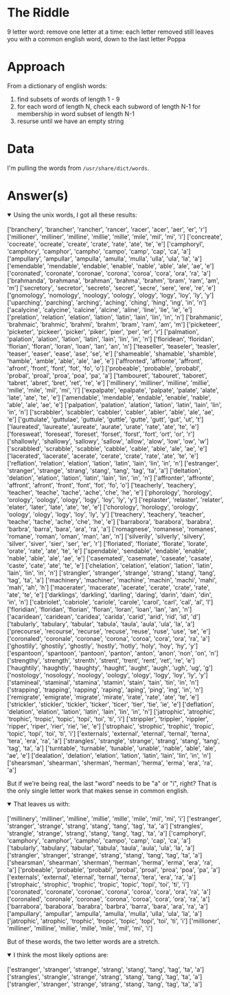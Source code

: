 # The Riddle
9 letter word:
remove one letter at a time: each letter removed still
leaves you with a
common english word, down to the last letter Poppa

# Approach
From a dictionary of english words:
1. find subsets of words of length 1 - 9
2. for each word of length N, check each subword of length N-1 for membership in word subset of length N-1
3. resurse until we have an empty string

# Data
I'm pulling the words from `/usr/share/dict/words`. 

# Answer(s)


<details open>
<summary>Using the unix words, I got all these results:</summary>
<br>
['branchery', 'brancher', 'rancher', 'rancer', 'racer', 'acer', 'aer', 'er', 'r']
['millioner', 'milliner', 'milline', 'millie', 'mille', 'mile', 'mil', 'mi', 'i']
['concreate', 'cocreate', 'ocreate', 'create', 'crate', 'rate', 'ate', 'te', 'e']
['camphoryl', 'camphory', 'camphor', 'campho', 'campo', 'camp', 'cap', 'ca', 'a']
['ampullary', 'ampullar', 'ampulla', 'amulla', 'mulla', 'ulla', 'ula', 'la', 'a']
['emendable', 'mendable', 'endable', 'enable', 'nable', 'able', 'ale', 'ae', 'e']
['coronated', 'coronate', 'coronae', 'corona', 'coroa', 'cora', 'ora', 'ra', 'a']
['brahmanda', 'brahmana', 'brahman', 'brahma', 'brahm', 'bram', 'ram', 'am', 'm']
['secretory', 'secretor', 'secreto', 'secret', 'secre', 'sere', 'ere', 're', 'e']
['gnomology', 'nomology', 'noology', 'oology', 'ology', 'logy', 'loy', 'ly', 'y']
['uparching', 'parching', 'arching', 'aching', 'ching', 'hing', 'ing', 'in', 'n']
['acalycine', 'calycine', 'calcine', 'alcine', 'aline', 'line', 'lie', 'ie', 'e']
['prelation', 'relation', 'elation', 'lation', 'latin', 'lain', 'lin', 'in', 'n']
['brahmanic', 'brahmaic', 'brahmic', 'brahmi', 'brahm', 'bram', 'ram', 'am', 'm']
['picketeer', 'picketer', 'pickeer', 'picker', 'piker', 'pier', 'per', 'er', 'r']
['palmation', 'palation', 'alation', 'lation', 'latin', 'lain', 'lin', 'in', 'n']
['floridean', 'floridan', 'florian', 'floran', 'loran', 'loan', 'lan', 'an', 'n']
['teaseller', 'teaseler', 'teasler', 'teaser', 'easer', 'ease', 'ase', 'se', 'e']
['shameable', 'shamable', 'shamble', 'hamble', 'amble', 'able', 'ale', 'ae', 'e']
['affronted', 'affronte', 'affront', 'afront', 'front', 'font', 'fot', 'fo', 'o']
['probeable', 'probable', 'probabl', 'probal', 'proal', 'proa', 'poa', 'pa', 'a']
['tambouret', 'tabouret', 'taboret', 'tabret', 'abret', 'bret', 'ret', 're', 'e']
['millinery', 'milliner', 'milline', 'millie', 'mille', 'mile', 'mil', 'mi', 'i']
['expalpate', 'epalpate', 'palpate', 'palate', 'alate', 'late', 'ate', 'te', 'e']
['amendable', 'mendable', 'endable', 'enable', 'nable', 'able', 'ale', 'ae', 'e']
['palpation', 'palation', 'alation', 'lation', 'latin', 'lain', 'lin', 'in', 'n']
['scrabbler', 'scabbler', 'cabbler', 'cabler', 'abler', 'able', 'ale', 'ae', 'e']
['guttulate', 'guttulae', 'guttule', 'guttle', 'gutte', 'gutt', 'gut', 'ut', 't']
['laureated', 'laureate', 'aureate', 'aurate', 'urate', 'rate', 'ate', 'te', 'e']
['foresweat', 'foreseat', 'foreset', 'forset', 'forst', 'fort', 'ort', 'or', 'r']
['shallowly', 'shallowy', 'sallowy', 'sallow', 'allow', 'alow', 'low', 'ow', 'w']
['scrabbled', 'scrabble', 'scabble', 'cabble', 'cable', 'able', 'ale', 'ae', 'e']
['lacerated', 'lacerate', 'acerate', 'cerate', 'crate', 'rate', 'ate', 'te', 'e']
['reflation', 'relation', 'elation', 'lation', 'latin', 'lain', 'lin', 'in', 'n']
['estranger', 'stranger', 'strange', 'strang', 'stang', 'tang', 'tag', 'ta', 'a']
['deltation', 'delation', 'elation', 'lation', 'latin', 'lain', 'lin', 'in', 'n']
['affronter', 'affronte', 'affront', 'afront', 'front', 'font', 'fot', 'fo', 'o']
['teacherly', 'teachery', 'teacher', 'teache', 'tache', 'ache', 'che', 'he', 'e']
['phorology', 'horology', 'orology', 'oology', 'ology', 'logy', 'loy', 'ly', 'y']
['replaster', 'relaster', 'relater', 'elater', 'later', 'late', 'ate', 'te', 'e']
['chorology', 'horology', 'orology', 'oology', 'ology', 'logy', 'loy', 'ly', 'y']
['treachery', 'teachery', 'teacher', 'teache', 'tache', 'ache', 'che', 'he', 'e']
['barrabora', 'barabora', 'barabra', 'barbra', 'barra', 'bara', 'ara', 'ra', 'a']
['romagnese', 'romanese', 'romanes', 'romane', 'roman', 'oman', 'man', 'an', 'n']
['silverily', 'silverly', 'silvery', 'silver', 'siver', 'sier', 'ser', 'er', 'r']
['floriated', 'floriate', 'florate', 'lorate', 'orate', 'rate', 'ate', 'te', 'e']
['spendable', 'sendable', 'endable', 'enable', 'nable', 'able', 'ale', 'ae', 'e']
['casemated', 'casemate', 'caseate', 'casate', 'caste', 'cate', 'ate', 'te', 'e']
['chelation', 'celation', 'elation', 'lation', 'latin', 'lain', 'lin', 'in', 'n']
['strangler', 'stranger', 'strange', 'strang', 'stang', 'tang', 'tag', 'ta', 'a']
['machinery', 'machiner', 'machine', 'machin', 'machi', 'mahi', 'mah', 'ah', 'h']
['macerater', 'macerate', 'acerate', 'cerate', 'crate', 'rate', 'ate', 'te', 'e']
['darklings', 'darkling', 'darling', 'daring', 'darin', 'dain', 'din', 'in', 'n']
['cabriolet', 'cabriole', 'cariole', 'carole', 'carol', 'carl', 'cal', 'al', 'l']
['floridian', 'floridan', 'florian', 'floran', 'loran', 'loan', 'lan', 'an', 'n']
['acaridean', 'caridean', 'caridea', 'carida', 'carid', 'arid', 'rid', 'id', 'd']
['tabularly', 'tabulary', 'tabular', 'tabula', 'taula', 'aula', 'ula', 'la', 'a']
['precourse', 'recourse', 'recurse', 'recuse', 'reuse', 'ruse', 'use', 'se', 'e']
['coronaled', 'coronale', 'coronae', 'corona', 'coroa', 'cora', 'ora', 'ra', 'a']
['ghostlily', 'ghostily', 'ghostly', 'hostly', 'hotly', 'holy', 'hoy', 'hy', 'y']
['espantoon', 'spantoon', 'pantoon', 'panton', 'anton', 'anon', 'non', 'on', 'n']
['strengthy', 'strength', 'strenth', 'strent', 'trent', 'rent', 'ret', 're', 'e']
['haughtily', 'haughtly', 'haughty', 'haught', 'aught', 'augh', 'ugh', 'ug', 'g']
['nostology', 'nosology', 'noology', 'oology', 'ology', 'logy', 'loy', 'ly', 'y']
['stamineal', 'staminal', 'stamina', 'stamin', 'stain', 'tain', 'tin', 'in', 'n']
['strapping', 'trapping', 'rapping', 'raping', 'aping', 'ping', 'ing', 'in', 'n']
['remigrate', 'emigrate', 'migrate', 'mirate', 'irate', 'rate', 'ate', 'te', 'e']
['strickler', 'stickler', 'tickler', 'ticker', 'ticer', 'tier', 'tie', 'ie', 'e']
['deflation', 'delation', 'elation', 'lation', 'latin', 'lain', 'lin', 'in', 'n']
['jatrophic', 'atrophic', 'trophic', 'tropic', 'topic', 'topi', 'toi', 'ti', 'i']
['strippler', 'trippler', 'rippler', 'ripper', 'riper', 'rier', 'rie', 'ie', 'e']
['strophaic', 'strophic', 'trophic', 'tropic', 'topic', 'topi', 'toi', 'ti', 'i']
['externals', 'external', 'eternal', 'ternal', 'terna', 'tera', 'era', 'ra', 'a']
['strangles', 'strangle', 'strange', 'strang', 'stang', 'tang', 'tag', 'ta', 'a']
['turntable', 'turnable', 'tunable', 'unable', 'nable', 'able', 'ale', 'ae', 'e']
['dealation', 'delation', 'elation', 'lation', 'latin', 'lain', 'lin', 'in', 'n']
['shearsman', 'shearman', 'sherman', 'herman', 'herma', 'erma', 'era', 'ra', 'a']
</details>

But if we're being real, the last "word" needs to be "a" or "i", right? That is the only single letter work that makes sense in common english.

<details open>
<summary>That leaves us with:</summary>
<br>
['millinery', 'milliner', 'milline', 'millie', 'mille', 'mile', 'mil', 'mi', 'i']
['estranger', 'stranger', 'strange', 'strang', 'stang', 'tang', 'tag', 'ta', 'a']
['strangles', 'strangle', 'strange', 'strang', 'stang', 'tang', 'tag', 'ta', 'a']
['camphoryl', 'camphory', 'camphor', 'campho', 'campo', 'camp', 'cap', 'ca', 'a']
['tabularly', 'tabulary', 'tabular', 'tabula', 'taula', 'aula', 'ula', 'la', 'a']
['strangler', 'stranger', 'strange', 'strang', 'stang', 'tang', 'tag', 'ta', 'a']
['shearsman', 'shearman', 'sherman', 'herman', 'herma', 'erma', 'era', 'ra', 'a']
['probeable', 'probable', 'probabl', 'probal', 'proal', 'proa', 'poa', 'pa', 'a']
['externals', 'external', 'eternal', 'ternal', 'terna', 'tera', 'era', 'ra', 'a']
['strophaic', 'strophic', 'trophic', 'tropic', 'topic', 'topi', 'toi', 'ti', 'i']
['coronated', 'coronate', 'coronae', 'corona', 'coroa', 'cora', 'ora', 'ra', 'a']
['coronaled', 'coronale', 'coronae', 'corona', 'coroa', 'cora', 'ora', 'ra', 'a']
['barrabora', 'barabora', 'barabra', 'barbra', 'barra', 'bara', 'ara', 'ra', 'a']
['ampullary', 'ampullar', 'ampulla', 'amulla', 'mulla', 'ulla', 'ula', 'la', 'a']
['jatrophic', 'atrophic', 'trophic', 'tropic', 'topic', 'topi', 'toi', 'ti', 'i']
['millioner', 'milliner', 'milline', 'millie', 'mille', 'mile', 'mil', 'mi', 'i']
</details>


But of these words, the two letter words are a stretch.
<details open>
<summary>I think the most likely options are:</summary>
<br>
['estranger', 'stranger', 'strange', 'strang', 'stang', 'tang', 'tag', 'ta', 'a']
['strangles', 'strangle', 'strange', 'strang', 'stang', 'tang', 'tag', 'ta', 'a']
['strangler', 'stranger', 'strange', 'strang', 'stang', 'tang', 'tag', 'ta', 'a']
</details>

 